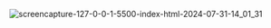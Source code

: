 ![screencapture-127-0-0-1-5500-index-html-2024-07-31-14_01_31](https://github.com/user-attachments/assets/08e4f92d-07b6-43e2-8c76-b55354813cbf)
